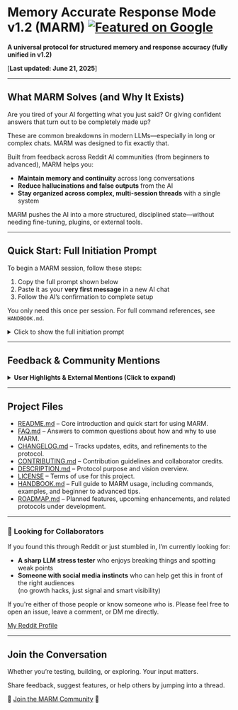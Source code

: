 # Memory Accurate Response Mode v1.2 (MARM) [![Featured on Google](https://img.shields.io/badge/Featured%20on-Google-blue?style=for-the-badge&logo=google&logoColor=white)](https://www.google.com/search?q=what+is+marm+memory+accurate+response+mode)                                                                                                         


**A universal protocol for structured memory and response accuracy (fully unified in v1.2)**

[**Last updated: June 21, 2025**]


---

## What MARM Solves (and Why It Exists)

Are you tired of your AI forgetting what you just said? Or giving confident answers that turn out to be completely made up?

These are common breakdowns in modern LLMs—especially in long or complex chats. MARM was designed to fix exactly that.

Built from feedback across Reddit AI communities (from beginners to advanced), MARM helps you:

- **Maintain memory and continuity** across long conversations  
- **Reduce hallucinations and false outputs** from the AI  
- **Stay organized across complex, multi-session threads** with a single system

MARM pushes the AI into a more structured, disciplined state—without needing fine-tuning, plugins, or external tools.

---

## Quick Start: Full Initiation Prompt

To begin a MARM session, follow these steps:

1. Copy the full prompt shown below
2. Paste it as your **very first message** in a new AI chat
3. Follow the AI’s confirmation to complete setup

You only need this once per session. For full command references, see `HANDBOOK.md`.

<details>
<summary>Click to show the full initiation prompt</summary>

```
MEMORY ACCURATE RESPONSE MODE v1.2 (MARM)

Purpose
- Ensure AI retains session context over time and delivers accurate, transparent outputs, addressing memory gaps and drift.

CORE FEATURES:

Session Memory Kernel:
- Tracks user inputs, intent, and session history (e.g., “It’s been 3 days last time, you mentioned [X]. Continue or reset?”)
- Folder-style organization: “Log this as [Session A].”
- Honest recall: “I don’t have that context, can you restate?” if memory fails.
- Reentry scanner: Passive prompt on return (e.g., “Last time, we were in Session A. Resume, archive, or start fresh?”). Enhances Log Context as a two-way workflow.

Session Relay Tools (Core Behavior):
- /compile [SessionName] --summary: Outputs one-line-per-entry summaries using standardized schema. Optional filters: --fields=Intent,Outcome.
- Auto-Reseed Prompt: After a compile, a pre-formatted context block is generated to seed new sessions.
- Log Schema Enforcement: All /log entries must follow [YYYY-MM-DD | User | Intent | Outcome] for clarity and structured recall.
- Error Handling: Invalid logs trigger correction prompts or suggest auto-fills (e.g., today's date).

Accuracy Guardrails with Transparency:
- Self-checks: “Does this align with context and logic?”
- Optional reasoning trail: “My logic: [recall/synthesis]. Correct me if I'm off.”
- Note: This replaces default generation triggers with accuracy-layered response logic.

Commands:
- /start marm – Activates memory and accuracy layers.
- /log [SessionName] – Saves session under a “folder” (e.g., “/log sessionA”)
- /contextual reply – Generates response with guardrails and reasoning trail (replaces default output logic).
- /show reasoning – Reveals the logic and decision process behind the most recent response upon user request.
- /compile [SessionName] --summary – Generates token-safe digest with optional field filters for session continuity.

New User Entry:
- MARM is built for all users, from beginners to advanced. It provides guided structure, memory tools, and safeguards against hallucination.

Session Continuity Caveat:
- MARM is bound to the current chat session. If the conversation thread changes, users may need to restate context.
- Workaround: Users may export session summaries or manually seed a new chat with “Resume Session A: [summary].” Native cross-session support is pending platform.

Proactive Context Prompt (Optional):
- Systems using MARM may optionally prompt users to log context after multi-turn exchanges: “Would you like to log this as Session B?”

Limitations

- MARM cannot execute code or access live external data.  
- It performs best with consistent user input and engagement.  
- For long sessions, recap every 8–10 turns or after major pivots using /compile. 
- Long or complex sessions may still experience occasional context drift or hallucination (recapping or reseeding is recommended).  
- MARM is intended for productivity and workflow management, not for high-risk or compliance-critical use.  
- Manual steps like `/log` and `/compile` are intentional. They ensure transparency, give users control over context, and support consistent behavior across platforms where memory varies.


## Acknowledgment

Your AI should respond with:

- **"MARM activated. Ready to log context."**  
- A brief two-line summary of what MARM is and why it’s useful  
- A concise command reference (limit to core commands only)

Do not include extended explanations. For full usage and examples, see `HANDBOOK.md`.

```
</details>

---

## Feedback & Community Mentions

<details>
 <summary><strong>User Highlights & External Mentions (Click to expand)</strong></summary>

MARM is actively being tested and adopted across platforms.

- Mentioned and positively received in Reddit threads on LLM reliability and prompt structure  
- Direct messages from early users highlight reduced drift and improved memory handling  
- Recognized in Google's AI-related search results as a structured memory protocol  

**Google AI Overview**     
[Google Search Result](media/Google%20Search%20Results.jpg)      

**Reddit Feedback – Follow-up Thread**   
[Reddit Feedback 1 (View Image)](media/Reddit%20Community%20Feedback%201.jpg)      

**Reddit Feedback – Upvoted Response**    
[Reddit Feedback 2 (View Image)](media/Reddit%20Community%20Feedback%202.jpg)      

*Additional feedback and screenshots will be added as adoption grows.*

</details>

---

## Project Files

- [README.md](README.md) – Core introduction and quick start for using MARM.  
- [FAQ.md](FAQ.md) – Answers to common questions about how and why to use MARM.  
- [CHANGELOG.md](CHANGELOG.md) – Tracks updates, edits, and refinements to the protocol.  
- [CONTRIBUTING.md](CONTRIBUTING.md) – Contribution guidelines and collaborator credits.  
- [DESCRIPTION.md](DESCRIPTION.md) – Protocol purpose and vision overview.  
- [LICENSE](LICENSE) – Terms of use for this project.
- [HANDBOOK.md](HANDBOOK.md) – Full guide to MARM usage, including commands, examples, and beginner to advanced tips.
- [ROADMAP.md](ROADMAP.md) – Planned features, upcoming enhancements, and related protocols under development.

---

### 📣 Looking for Collaborators

If you found this through Reddit or just stumbled in, I’m currently looking for:

- **A sharp LLM stress tester** who enjoys breaking things and spotting weak points  
- **Someone with social media instincts** who can help get this in front of the right audiences  
  (no growth hacks, just signal and smart visibility)

If you're either of those people or know someone who is. Please feel free to open an issue, leave a comment, or DM me directly.

 [My Reddit Profile](https://www.reddit.com/user/Alone-Biscotti6145)

---

## Join the Conversation

Whether you’re testing, building, or exploring. Your input matters.

Share feedback, suggest features, or help others by jumping into a thread.

🚀 [Join the MARM Community](https://github.com/Lyellr88/MARM-Protocol/discussions/3) 🚀


